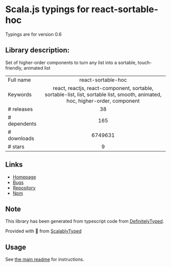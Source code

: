 
# Scala.js typings for react-sortable-hoc

Typings are for version 0.6

## Library description:
Set of higher-order components to turn any list into a sortable, touch-friendly, animated list

|                    |                 |
| ------------------ | :-------------: |
| Full name          | react-sortable-hoc |
| Keywords           | react, reactjs, react-component, sortable, sortable-list, list, sortable list, smooth, animated, hoc, higher-order, component |
| # releases         | 38 |
| # dependents       | 165 |
| # downloads        | 6749631 |
| # stars            | 9 |

## Links
- [Homepage](https://github.com/clauderic/react-sortable-hoc)
- [Bugs](https://github.com/clauderic/react-sortable-hoc/issues)
- [Repository](https://github.com/clauderic/react-sortable-hoc)
- [Npm](https://www.npmjs.com/package/react-sortable-hoc)
    


## Note
This library has been generated from typescript code from [DefinitelyTyped](https://definitelytyped.org).

Provided with :purple_heart: from [ScalablyTyped](https://github.com/oyvindberg/ScalablyTyped)

## Usage
See [the main readme](../../readme.md) for instructions.


